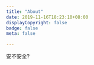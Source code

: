 ```yaml
---
title: "About"
date: 2019-11-16T18:23:10+08:00
displayCopyright: false
badge: false
meta: false

---
```


安不安全?